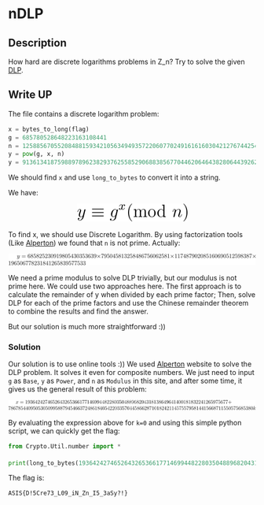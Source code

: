 # nDLP


## Description

How hard are discrete logarithms problems in Z_n? Try to solve the given [DLP](https://asisctf.com/tasks/nDLP_e29f9df33a5782c92e485a1bf648ca950d323024.txz).


## Write UP

The file contains a discrete logarithm problem:

```python
x = bytes_to_long(flag)
g = 685780528648223163108441
n = 12588567055208488159342105634949357220607702491616160304212767442540158416811459761519218454720193189
y = pow(g, x, n)
y = 9136134187598897896238293762558529068838567704462064643828064439262538588237880419716728404254970025
```

We should find `x` and use `long_to_bytes` to convert it into a string.

We have:

<div align = "center">

<img src="./formula/mod.svg">

</div>

To find x, we should use Discrete Logarithm. By using factorization tools (Like [Alperton](https://www.alpertron.com.ar/ECM.HTM)) we found that `n` is not prime. Actually:


<div align = "center">

<img src="./formula/y.svg">

</div>

We need a prime modulus to solve DLP trivially, but our modulus is not prime here. We could use two approaches here. The first approach is to calculate the remainder of y when divided by each prime factor; Then, solve DLP for each of the prime factors and use the Chinese remainder theorem to combine the results and find the answer.

But our solution is much more straightforward :))

### Solution

Our solution is to use online tools :)) We used [Alperton](https://www.alpertron.com.ar/DILOG.HTM) website to solve the DLP problem. It solves it even for composite numbers. We just need to input `g` as `Base`, `y` as `Power`, and `n` as `Modulus` in this site, and after some time, it gives us the general result of this problem:

<div align = "center">

<img src="./formula/x.svg">

</div>

By evaluating the expression above for `k=0` and using this simple python script, we can quickly get the flag:

```python
from Crypto.Util.number import *

print(long_to_bytes(1936424274652643265366177146994482280350488968204318138649641400181832241265975677))

```

The flag is:

```
ASIS{D!5Cre73_L09_iN_Zn_I5_3aSy?!}
```